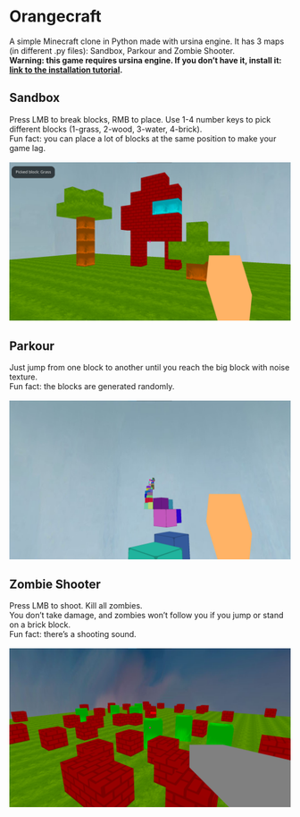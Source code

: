 # Orangecraft
A simple Minecraft clone in Python made with ursina engine. It has 3 maps (in different .py files): Sandbox, Parkour and Zombie Shooter.<br>
<b>Warning: this game requires ursina engine. If you don’t have it, install it: <a href="https://www.ursinaengine.org/installation.html">link to the installation tutorial</a>.</b>

## Sandbox
Press LMB to break blocks, RMB to place. Use 1-4 number keys to pick different blocks (1-grass, 2-wood, 3-water, 4-brick).<br>
Fun fact: you can place a lot of blocks at the same position to make your game lag.<br><br>
<img src="Screenshots/Screenshot1.png">

## Parkour
Just jump from one block to another until you reach the big block with noise texture.<br>
Fun fact: the blocks are generated randomly.<br><br>
<img src="Screenshots/Screenshot2.png">

## Zombie Shooter
Press LMB to shoot. Kill all zombies.<br>
You don’t take damage, and zombies won’t follow you if you jump or stand on a brick block.<br>
Fun fact: there’s a shooting sound.<br><br>
<img src="Screenshots/Screenshot3.png">
